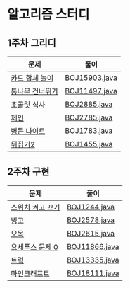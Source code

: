 # 알고리즘 스터디


## 1주차 그리디 
| 문제                                            | 풀이 |
|-----------------------------------------------|----|
| [카드 합체 놀이](https://www.acmicpc.net/problem/15903)   | [BOJ15903.java](https://github.com/java-algorithm/bom/commit/ad2cd3fbd9018bdce36e163af5fc86f3cb31d14b)   |
| [통나무 건너뛰기](https://www.acmicpc.net/problem/11497)  |   [BOJ11497.java](https://github.com/java-algorithm/bom/commit/c4b00a9b448ec79657fa86e5049a3e1ef2b1be1c) |
| [초콜릿 식사](https://www.acmicpc.net/problem/2885)    |  [BOJ2885.java](https://github.com/java-algorithm/bom/commit/3d091664e56f93bd53fc610e1d167c5478cb3aab)  |
| [체인](https://www.acmicpc.net/problem/2785)  |   [BOJ2785.java](https://github.com/java-algorithm/bom/commit/cd340e94044097fcf2642be7d6680f684789009f) |
| [병든 나이트](https://www.acmicpc.net/problem/1783) |  [BOJ1783.java](https://github.com/java-algorithm/bom/commit/1ae266e55c04692099e7a16f7d15cb10fab1df3b)  |
| [뒤집기2](https://www.acmicpc.net/problem/1455)  |  [BOJ1455.java](https://github.com/java-algorithm/bom/commit/88c8fff8dfc909582df1facb8a78739ebcdaa659)  |

## 2주차 구현
| 문제                                                 | 풀이                                                                                                     |
|----------------------------------------------------|--------------------------------------------------------------------------------------------------------|
| [스위치 켜고 끄기](https://www.acmicpc.net/problem/1244)  | [BOJ1244.java](https://github.com/java-algorithm/bom/commit/2dacce46df4ef17a2ec2ba8e889cc5a631f77c33)  |
| [빙고](https://www.acmicpc.net/problem/2578)         | [BOJ2578.java](https://github.com/java-algorithm/bom/commit/29ce10ac56bf223d304af649bc78f476cb460a38)  |
| [오목](https://www.acmicpc.net/problem/2615)         | [BOJ2615.java](https://github.com/java-algorithm/bom/commit/39911d275bf8dd5bcb4d83306d4caaecb54aa5d2)  |
| [요세푸스 문제 0](https://www.acmicpc.net/problem/11866) | [BOJ11866.java](https://github.com/java-algorithm/bom/commit/e1f5552b1db29c4c8c6e3172c8d2aa6e616b4320) |
| [트럭](https://www.acmicpc.net/problem/13335)        | [BOJ13335.java](https://github.com/java-algorithm/bom/commit/1b6db9953e841d1f262ae2bd753ee77d1d818012) |
| [마인크래프트](https://www.acmicpc.net/problem/18111)    | [BOJ18111.java](https://github.com/java-algorithm/bom/commit/511de0c38cd73787c4e02780bad8668b24afd7b1) |
